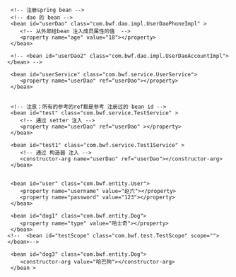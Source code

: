 <?xml version="1.0" encoding="UTF-8"?>

<beans xmlns="http://www.springframework.org/schema/beans"
    xmlns:xsi="http://www.w3.org/2001/XMLSchema-instance"
    xsi:schemaLocation="http://www.springframework.org/schema/beans
        http://www.springframework.org/schema/beans/spring-beans-4.2.xsd">
        
        
     <!-- 注册spring bean -->
     <!-- dao 的 bean -->
     <bean id="userDao" class="com.bwf.dao.impl.UserDaoPhoneImpl" >
     	<!-- 从外部给bean 注入成员属性的值  -->
     	<property name="age" value="18"></property>
     </bean>
     
     <!-- <bean id="userDao2" class="com.bwf.dao.impl.UserDaoAccountImpl"></bean> -->
        
     <bean id="userService" class="com.bwf.service.UserService">
     	<property name="userDao" ref="userDao"></property>
     </bean>  
     
     
     <!-- 注意：所有的参考的ref都是参考 注册过的 bean id -->
     <bean id="test" class="com.bwf.service.TestService" >
     	<!-- 通过 setter 注入 -->
     	<property name="userDao" ref="userDao" ></property>
     </bean>
     
     <bean id="test1" class="com.bwf.service.Test1Service" >
     	<!-- 通过 构造器 注入 -->
     	<constructor-arg name="userDao" ref="userDao"></constructor-arg>
     </bean>
     
     
     <bean id="user" class="com.bwf.entity.User">
     	<property name="username" value="赵六"></property>
     	<property name="password" value="123"></property>
     </bean>
     
     <bean id="dog1" class="com.bwf.entity.Dog">
     	<property name="type" value="哈士奇"></property>
     </bean>
    <!--  <bean id="testScope" class="com.bwf.test.TestScope" scope=""></bean>-->
     
     <bean id="dog3" class="com.bwf.entity.Dog">
     	<constructor-arg value="哈巴狗"></constructor-arg>
     </bean >
     
     
     
     
        
</beans>
